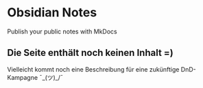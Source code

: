 # Obsidian Notes

Publish your public notes with MkDocs

## Die Seite enthält noch keinen Inhalt =)

Vielleicht kommt noch eine Beschreibung für eine zukünftige DnD-Kampagne ¯\_(ツ)_/¯